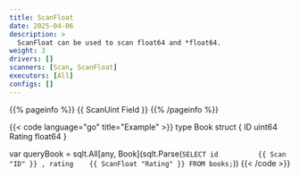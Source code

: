 ```yaml
---
title: ScanFloat
date: 2025-04-06
description: >
  ScanFloat can be used to scan float64 and *float64.
weight: 3
drivers: []
scanners: [Scan, ScanFloat]
executors: [All]
configs: []
---
```


{{% pageinfo %}}
{{ ScanUint Field }}
{{% /pageinfo %}}

{{< code language="go" title="Example" >}}
type Book struct {
  ID      uint64
  Rating  float64
}

var queryBook = sqlt.All[any, Book](sqlt.Parse(`
  SELECT
    id          {{ Scan "ID" }}
    , rating    {{ ScanFloat "Rating" }}
  FROM books;
`))
{{< /code >}}
